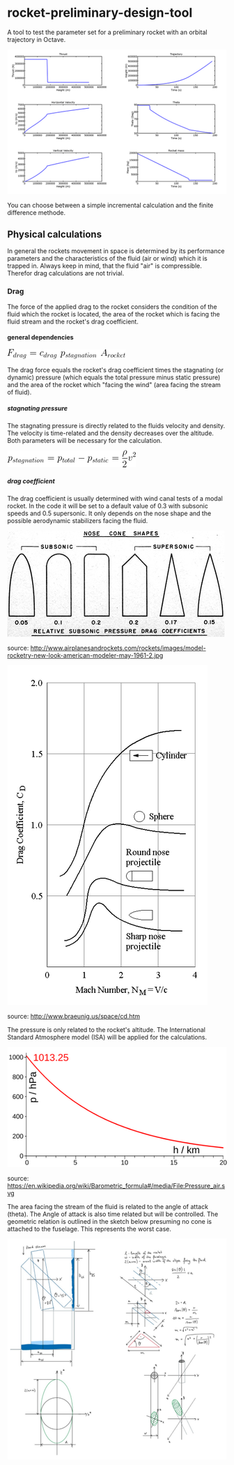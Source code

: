 # rocket-preliminary-design-tool
A tool to test the parameter set for a preliminary rocket with an orbital trajectory in Octave.

![example](./images/example.PNG)

You can choose between a simple incremental calculation and the finite difference methode.

## Physical calculations
In general the rockets movement in space is determined by its performance parameters and the characteristics of the fluid (air or wind) which it is trapped in.
Always keep in mind, that the fluid "air" is compressible. Therefor drag calculations are not trivial.  

### Drag
The force of the applied drag to the rocket considers the condition of the fluid which the rocket is located, the area of the rocket which is facing the fluid stream and the rocket's drag coefficient.
#### general dependencies
![dragForceGeneral](./images/dragForceGeneral.PNG)

The drag force equals the rocket's drag coefficient times the stagnating (or dynamic) pressure (which equals the total pressure minus static pressure) and the area of the rocket which "facing the wind" (area facing the stream of fluid).

##### stagnating pressure
The stagnating pressure is directly related to the fluids velocity and density. The velocity is time-related and the density decreases over the altitude. Both parameters will be necessary for the calculation.

![stagnationPressure](./images/stagnationPressure.PNG)

##### drag coefficient
The drag coefficient is usually determined with wind canal tests of a modal rocket. In the code it will be set to a default value of 0.3 with subsonic speeds and 0.5 supersonic. It only depends on the nose shape and the possible aerodynamic stabilizers facing the fluid.

![dragCoefficientOfNoses](./images/dragCoefficientOfNoses.jpg)

source: http://www.airplanesandrockets.com/rockets/images/model-rocketry-new-look-american-modeler-may-1961-2.jpg

![dragCoefficientOverVelocity](./images/dragCoefficientOverVelocity.PNG)

source: http://www.braeunig.us/space/cd.htm

The pressure is only related to the rocket's altitude. The International Standard Atmosphere model (ISA) will be applied for the calculations.

![pressureOverAltitude](./images/pressureOverAltitude.PNG)

source: https://en.wikipedia.org/wiki/Barometric_formula#/media/File:Pressure_air.svg



The area facing the stream of the fluid is related to the angle of attack (theta). The Angle of attack is also time related but will be controlled. The geometric relation is outlined in the sketch below presuming no cone is attached to the fuselage. This represents the worst case.  

![geometryStreamFacingArea](./images/geometryStreamFacingArea.jpeg)
